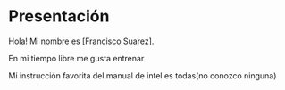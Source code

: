 # Presentación
Hola! Mi nombre es [Francisco Suarez].

En mi tiempo libre me gusta entrenar

Mi instrucción favorita del manual de intel es todas(no conozco ninguna)
